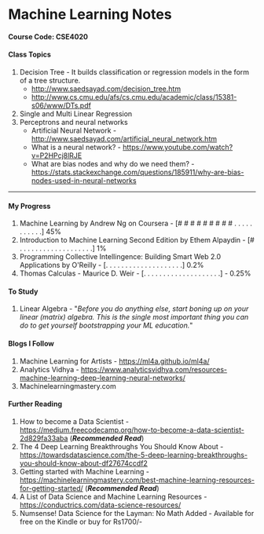 # Machine Learning Notes 
#### Course Code: CSE4020

#### Class Topics
1. Decision Tree - It builds classification or regression models in the form of a tree structure.
    - http://www.saedsayad.com/decision_tree.htm
    - http://www.cs.cmu.edu/afs/cs.cmu.edu/academic/class/15381-s06/www/DTs.pdf
2. Single and Multi Linear Regression
3. Perceptrons and neural networks
    - Artificial Neural Network - http://www.saedsayad.com/artificial_neural_network.htm
    - What is a neural network? - https://www.youtube.com/watch?v=P2HPcj8lRJE
    - What are bias nodes and why do we need them? - https://stats.stackexchange.com/questions/185911/why-are-bias-nodes-used-in-neural-networks

----------------------------------------------------------------------------------------------------------------------------------------
#### My Progress
1. Machine Learning by Andrew Ng on Coursera - [# # # # # # # # # . . . . . . . . . . .] 45%
2. Introduction to Machine Learning Second Edition by Ethem Alpaydin - [# . . . . . . . . . . . . . . . . . . .] 1%
3. Programming Collective Intellingence: Building Smart Web 2.0 Applications by O'Reilly - [. . . . . . . . . . . . . . . . . . . .] 0.2%
4. Thomas Calculas - Maurice D. Weir - [. . . . . . . . . . . . . . . . . . . .] - 0.25%

#### To Study
1. Linear Algebra - "*Before you do anything else, start boning up on your linear (matrix) algebra. This is the single most important thing you can do to get yourself bootstrapping your ML education.*"

#### Blogs I Follow
1. Machine Learning for Artists - https://ml4a.github.io/ml4a/
2. Analytics Vidhya - https://www.analyticsvidhya.com/resources-machine-learning-deep-learning-neural-networks/
3. Machinelearningmastery.com

#### Further Reading
1. How to become a Data Scientist - https://medium.freecodecamp.org/how-to-become-a-data-scientist-2d829fa33aba (***Recommended Read***) 
2. The 4 Deep Learning Breakthroughs You Should Know About - https://towardsdatascience.com/the-5-deep-learning-breakthroughs-you-should-know-about-df27674ccdf2 
3. Getting started with Machine Learning - https://machinelearningmastery.com/best-machine-learning-resources-for-getting-started/ (***Recommended Read***) 
4. A List of Data Science and Machine Learning Resources - https://conductrics.com/data-science-resources/
5. Numsense! Data Science for the Layman: No Math Added - Available for free on the Kindle or buy for Rs1700/-

